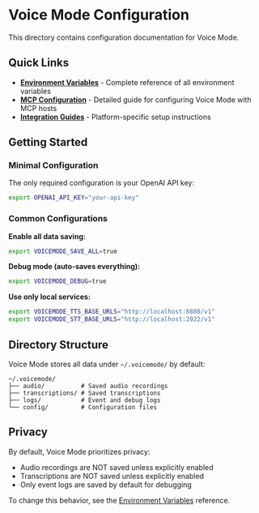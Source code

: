 # Voice Mode Configuration

This directory contains configuration documentation for Voice Mode.

## Quick Links

- **[Environment Variables](environment.md)** - Complete reference of all environment variables
- **[MCP Configuration](../configuration.md)** - Detailed guide for configuring Voice Mode with MCP hosts
- **[Integration Guides](../integrations/README.md)** - Platform-specific setup instructions

## Getting Started

### Minimal Configuration

The only required configuration is your OpenAI API key:

```bash
export OPENAI_API_KEY="your-api-key"
```

### Common Configurations

**Enable all data saving:**
```bash
export VOICEMODE_SAVE_ALL=true
```

**Debug mode (auto-saves everything):**
```bash
export VOICEMODE_DEBUG=true
```

**Use only local services:**
```bash
export VOICEMODE_TTS_BASE_URLS="http://localhost:8880/v1"
export VOICEMODE_STT_BASE_URLS="http://localhost:2022/v1"
```

## Directory Structure

Voice Mode stores all data under `~/.voicemode/` by default:

```
~/.voicemode/
├── audio/          # Saved audio recordings
├── transcriptions/ # Saved transcriptions
├── logs/           # Event and debug logs
└── config/         # Configuration files
```

## Privacy

By default, Voice Mode prioritizes privacy:
- Audio recordings are NOT saved unless explicitly enabled
- Transcriptions are NOT saved unless explicitly enabled
- Only event logs are saved by default for debugging

To change this behavior, see the [Environment Variables](environment.md) reference.